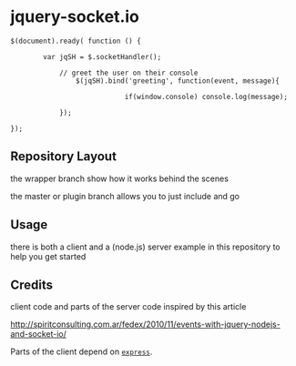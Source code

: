 # jquery-socket.io

    
    $(document).ready( function () {

            var jqSH = $.socketHandler();

                // greet the user on their console
                    $(jqSH).bind('greeting', function(event, message){

                                if(window.console) console.log(message);

                });
                        
    });


## Repository Layout

the wrapper branch show how it works behind the scenes 

the master or plugin branch allows you to just include and go


## Usage

there is both a client and a (node.js) server example in this repository to help you get started


## Credits

client code and parts of the server code inspired by this article

http://spiritconsulting.com.ar/fedex/2010/11/events-with-jquery-nodejs-and-socket-io/

Parts of the client depend on [`express`](http://expressjs.com).

